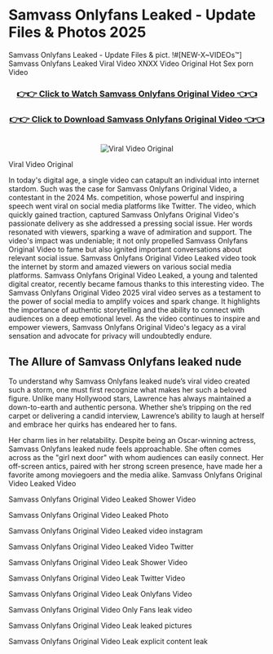 # Samvass Onlyfans Leaked - Update Files & Photos 2025

Samvass Onlyfans Leaked - Update Files & pict. !#[NEW-X~VIDEOs™] Samvass Onlyfans Leaked Viral Video XNXX Video Original Hot Sex porn Video
<br>
<div align="center">
<h3><a href="https://links2leaks.com/samvass" rel="nofollow">👉👉 Click to Watch Samvass Onlyfans Original Video 👈👈</a></h3>
<h3><a href="https://links2leaks.com/samvass" rel="nofollow">👉👉 Click to Download Samvass Onlyfans Original Video 👈👈</a></h3>
<br>
<a href="https://links2leaks.com/samvass" rel="nofollow"><img src="https://i.ibb.co/Gkj2r4b/banner.png" alt="Viral Video Original" style="max-width: 100%; display: inline-block;" data-target="animated-image.originalImage"></a>
</div>

Viral Video Original

In today's digital age, a single video can catapult an individual into internet stardom. Such was the case for Samvass Onlyfans Original Video, a contestant in the 2024 Ms. competition, whose powerful and inspiring speech went viral on social media platforms like Twitter.
The video, which quickly gained traction, captured Samvass Onlyfans Original Video's passionate delivery as she addressed a pressing social issue. Her words resonated with viewers, sparking a wave of admiration and support. The video's impact was undeniable; it not only propelled Samvass Onlyfans Original Video to fame but also ignited important conversations about relevant social issue.
Samvass Onlyfans Original Video Leaked video took the internet by storm and amazed viewers on various social media platforms. Samvass Onlyfans Original Video Leaked, a young and talented digital creator, recently became famous thanks to this interesting video.
The Samvass Onlyfans Original Video 2025 viral video serves as a testament to the power of social media to amplify voices and spark change. It highlights the importance of authentic storytelling and the ability to connect with audiences on a deep emotional level. As the video continues to inspire and empower viewers, Samvass Onlyfans Original Video's legacy as a viral sensation and advocate for privacy will undoubtedly endure.

<h2>The Allure of Samvass Onlyfans leaked nude</h2>


To understand why Samvass Onlyfans leaked nude’s viral video created such a storm, one must first recognize what makes her such a beloved figure. Unlike many Hollywood stars, Lawrence has always maintained a down-to-earth and authentic persona. Whether she’s tripping on the red carpet or delivering a candid interview, Lawrence’s ability to laugh at herself and embrace her quirks has endeared her to fans.

Her charm lies in her relatability. Despite being an Oscar-winning actress, Samvass Onlyfans leaked nude feels approachable. She often comes across as the "girl next door" with whom audiences can easily connect. Her off-screen antics, paired with her strong screen presence, have made her a favorite among moviegoers and the media alike.
Samvass Onlyfans Original Video Leaked Video

Samvass Onlyfans Original Video Leaked Shower Video

Samvass Onlyfans Original Video Leaked Photo

Samvass Onlyfans Original Video Leaked video instagram

Samvass Onlyfans Original Video Leaked Video Twitter

Samvass Onlyfans Original Video Leak Shower Video

Samvass Onlyfans Original Video Leak Twitter Video

Samvass Onlyfans Original Video Leak Onlyfans Video

Samvass Onlyfans Original Video Only Fans leak video

Samvass Onlyfans Original Video Leak leaked pictures

Samvass Onlyfans Original Video Leak explicit content leak